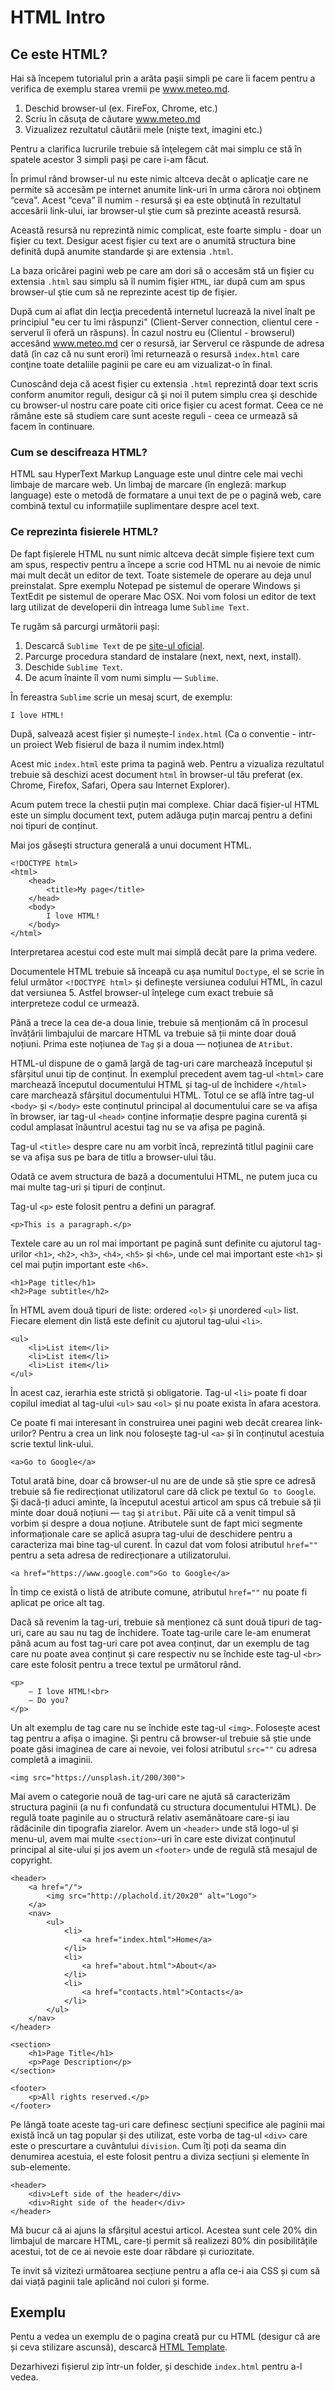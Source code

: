 # HTML Intro

## Ce este HTML?

Hai să începem tutorialul prin a arăta paşii simpli pe care îi facem pentru a verifica de exemplu starea vremii pe www.meteo.md.

1. Deschid browser-ul \(ex. FireFox, Chrome, etc.\) 
2. Scriu în căsuţa de căutare www.meteo.md 
3. Vizualizez rezultatul căutării mele \(nişte text, imagini etc.\)

Pentru a clarifica lucrurile trebuie să înţelegem cât mai simplu ce stă în spatele acestor 3 simpli paşi pe care i-am făcut.

În primul rând browser-ul nu este nimic altceva decât o aplicaţie care ne permite să accesăm pe internet anumite link-uri în urma cărora noi obţinem “ceva". Acest “ceva" îl numim - resursă şi ea este obţinută în rezultatul accesării link-ului, iar browser-ul ştie cum să prezinte această resursă.

Această resursă nu reprezintă nimic complicat, este foarte simplu - doar un fişier cu text. Desigur acest fişier cu text are o anumită structura bine definită după anumite standarde şi are extensia `.html`.

La baza oricărei pagini web pe care am dori să o accesăm stă un fişier cu extensia `.html` sau simplu să îl numim fişier `HTML`, iar după cum am spus browser-ul ştie cum să ne reprezinte acest tip de fişier.

După cum ai aflat din lecţia precedentă internetul lucrează la nivel înalt pe principiul "eu cer tu îmi răspunzi" \(Client-Server connection, clientul cere - serverul îi oferă un răspuns\). În cazul nostru eu \(Clientul - browserul\) accesând www.meteo.md cer o resursă, iar Serverul ce răspunde de adresa dată \(în caz că nu sunt erori\) îmi returnează o resursă `index.html` care conţine toate detaliile paginii pe care eu am vizualizat-o în final.

Cunoscând deja că acest fişier cu extensia `.html` reprezintă doar text scris conform anumitor reguli, desigur că şi noi îl putem simplu crea şi deschide cu browser-ul nostru care poate citi orice fişier cu acest format. Ceea ce ne rămâne este să studiem care sunt aceste reguli - ceea ce urmează să facem în continuare.

### Cum se descifreaza HTML?

HTML sau HyperText Markup Language este unul dintre cele mai vechi limbaje de marcare web. Un limbaj de marcare \(în engleză: markup language\) este o metodă de formatare a unui text de pe o pagină web, care combină textul cu informațiile suplimentare despre acel text.

### Ce reprezinta fisierele HTML?

De fapt fișierele HTML nu sunt nimic altceva decât simple fișiere text cum am spus, respectiv pentru a începe a scrie cod HTML nu ai nevoie de nimic mai mult decât un editor de text. Toate sistemele de operare au deja unul preinstalat. Spre exemplu Notepad pe sistemul de operare Windows și TextEdit pe sistemul de operare Mac OSX. Noi vom folosi un editor de text larg utilizat de developerii din întreaga lume `Sublime Text`.

Te rugăm să parcurgi următorii pași:

1. Descarcă `Sublime Text` de pe [site-ul oficial](https://www.sublimetext.com/3).
2. Parcurge procedura standard de instalare \(next, next, next, install\).
3. Deschide `Sublime Text`.
4. De acum înainte îl vom numi simplu — `Sublime`.

În fereastra `Sublime` scrie un mesaj scurt, de exemplu:

```markup
I love HTML!
```

După, salvează acest fișier și numește-l `index.html` \(Ca o conventie - intr-un proiect Web fisierul de baza il numim index.html\)

Acest mic `index.html` este prima ta pagină web. Pentru a vizualiza rezultatul trebuie să deschizi acest document `html` în browser-ul tău preferat \(ex. Chrome, Firefox, Safari, Opera sau Internet Explorer\).

Acum putem trece la chestii puțin mai complexe. Chiar dacă fișier-ul HTML este un simplu document text, putem adăuga puțin marcaj pentru a defini noi tipuri de conținut.

Mai jos găsești structura generală a unui document HTML.

```markup
<!DOCTYPE html>
<html>
    <head>
        <title>My page</title>
    </head>
    <body>
        I love HTML!
    </body>
</html>
```

Interpretarea acestui cod este mult mai simplă decât pare la prima vedere.

Documentele HTML trebuie să înceapă cu așa numitul `Doctype`, el se scrie în felul următor `<!DOCTYPE html>` și definește versiunea codului HTML, în cazul dat versiunea 5. Astfel browser-ul înțelege cum exact trebuie să interpreteze codul ce urmează.

Până a trece la cea de-a doua linie, trebuie să menționăm că în procesul învățării limbajului de marcare HTML va trebuie să ții minte doar două noțiuni. Prima este noțiunea de `Tag` și a doua — noțiunea de `Atribut`.

HTML-ul dispune de o gamă largă de tag-uri care marchează începutul și sfârșitul unui tip de conținut. În exemplul precedent avem tag-ul `<html>` care marchează începutul documentului HTML și tag-ul de închidere `</html>` care marchează sfârșitul documentului HTML. Totul ce se află între tag-ul `<body>` și `</body>` este conținutul principal al documentului care se va afișa în browser, iar tag-ul `<head>` conține informație despre pagina curentă și codul amplasat înăuntrul acestui tag nu se va afișa pe pagină.

Tag-ul `<title>` despre care nu am vorbit încă, reprezintă titlul paginii care se va afișa sus pe bara de titlu a browser-ului tău.

Odată ce avem structura de bază a documentului HTML, ne putem juca cu mai multe tag-uri și tipuri de conținut.

Tag-ul `<p>` este folosit pentru a defini un paragraf.

```markup
<p>This is a paragraph.</p>
```

Textele care au un rol mai important pe pagină sunt definite cu ajutorul tag-urilor `<h1>`, `<h2>`, `<h3>`, `<h4>`, `<h5>` și `<h6>`, unde cel mai important este `<h1>` și cel mai puțin important este `<h6>`.

```markup
<h1>Page title</h1>
<h2>Page subtitle</h2>
```

În HTML avem două tipuri de liste: ordered `<ol>` și unordered `<ul>` list. Fiecare element din listă este definit cu ajutorul tag-ului `<li>`.

```markup
<ul>
    <li>List item</li>
    <li>List item</li>
    <li>List item</li>
</ul>
```

În acest caz, ierarhia este strictă și obligatorie. Tag-ul `<li>` poate fi doar copilul imediat al tag-ului `<ul>` sau `<ol>` și nu poate exista în afara acestora.

Ce poate fi mai interesant în construirea unei pagini web decât crearea link-urilor? Pentru a crea un link nou folosește tag-ul `<a>` și în conținutul acestuia scrie textul link-ului.

```markup
<a>Go to Google</a>
```

Totul arată bine, doar că browser-ul nu are de unde să știe spre ce adresă trebuie să fie redirecționat utilizatorul care dă click pe textul `Go to Google`. Și dacă-ți aduci aminte, la începutul acestui articol am spus că trebuie să ții minte doar două noțiuni — `tag` și `atribut`. Păi uite că a venit timpul să vorbim și despre a doua noțiune. Atributele sunt de fapt mici segmente informaționale care se aplică asupra tag-ului de deschidere pentru a caracteriza mai bine tag-ul curent. În cazul dat vom folosi atributul `href=""` pentru a seta adresa de redirecționare a utilizatorului.

```markup
<a href="https://www.google.com">Go to Google</a>
```

În timp ce există o listă de atribute comune, atributul `href=""` nu poate fi aplicat pe orice alt tag.

Dacă să revenim la tag-uri, trebuie să menționez că sunt două tipuri de tag-uri, care au sau nu tag de închidere. Toate tag-urile care le-am enumerat până acum au fost tag-uri care pot avea conținut, dar un exemplu de tag care nu poate avea conținut și care respectiv nu se închide este tag-ul `<br>` care este folosit pentru a trece textul pe următorul rând.

```markup
<p>
    — I love HTML!<br>
    — Do you?
</p>
```

Un alt exemplu de tag care nu se închide este tag-ul `<img>`. Folosește acest tag pentru a afișa o imagine. Și pentru că browser-ul trebuie să știe unde poate găsi imaginea de care ai nevoie, vei folosi atributul `src=""` cu adresa completă a imaginii.

```markup
<img src="https://unsplash.it/200/300">
```

Mai avem o categorie nouă de tag-uri care ne ajută să caracterizăm structura paginii \(a nu fi confundată cu structura documentului HTML\). De regulă toate paginile au o structură relativ asemănătoare care-și iau rădăcinile din tipografia ziarelor. Avem un `<header>` unde stă logo-ul și menu-ul, avem mai multe `<section>`-uri în care este divizat conținutul principal al site-ului și jos avem un `<footer>` unde de regulă stă mesajul de copyright.

```markup
<header>
    <a href="/">
        <img src="http://plachold.it/20x20" alt="Logo">
    </a>
    <nav>
        <ul>
            <li>
                <a href="index.html">Home</a>
            </li>
            <li>
                <a href="about.html">About</a>
            </li>
            <li>
                <a href="contacts.html">Contacts</a>
            </li>
        </ul>
    </nav>
</header>

<section>
    <h1>Page Title</h1>
    <p>Page Description</p>
</section>

<footer>
    <p>All rights reserved.</p>
</footer>
```

Pe lângă toate aceste tag-uri care definesc secțiuni specifice ale paginii mai există încă un tag popular și des utilizat, este vorba de tag-ul `<div>` care este o prescurtare a cuvântului `division`. Cum îți poți da seama din denumirea acestuia, el este folosit pentru a diviza secțiuni și elemente în sub-elemente.

```markup
<header>
    <div>Left side of the header</div>
    <div>Right side of the header</div>
</header>
```

Mă bucur că ai ajuns la sfârșitul acestui articol. Acestea sunt cele 20% din limbajul de marcare HTML, care-ți permit să realizezi 80% din posibilitățile acestui, tot de ce ai nevoie este doar răbdare și curiozitate.

Te invit să vizitezi următoarea secțiune pentru a afla ce-i aia CSS și cum să dai viață paginii tale aplicând noi culori și forme.

## Exemplu

Pentu a vedea un exemplu de o pagina creată pur cu HTML \(desigur că are și ceva stilizare ascunsă\), descarcă [HTML Template](https://github.com/sarguvlad/HTML-Template/archive/master.zip).

Dezarhivezi fișierul zip într-un folder, și deschide `index.html` pentru a-l vedea.

